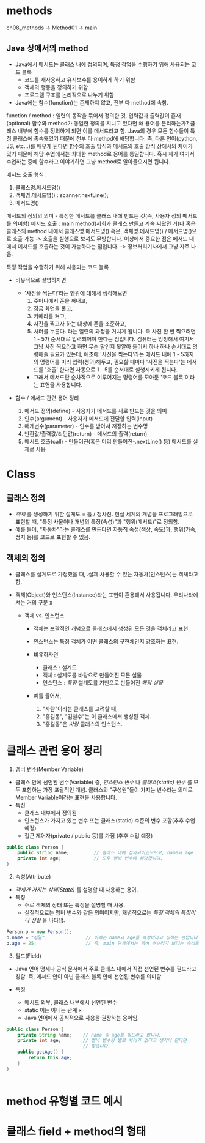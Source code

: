 # methods

ch08_methods -> Method01 -> main

## Java 상에서의 method
- Java에서 메서드는 클래스 내에 정의되며, 특정 작업을 수행하기 위해 사용되는 코드 블록
    - 코드를 재사용하고 유지보수를 용이하게 하기 위함
    - 객체의 행동을 정의하기 위함
    - 프로그램 구조를 논리적으로 나누기 위함
- Java에는 함수(function)는 존재하지 않고, 전부 다 method에 속함.

function / method : 일련의 동작을 묶어서 정의한 것. 입력값과 출력값이 존재(optional)
함수와 method가 동일한 정의를 지니고 있다면 왜 용어를 분리하는가?
클래스 내부에 함수를 정의하게 되면 이를 메서드라고 함.
Java의 경우 모든 함수들이 특정 클래스에 종속돼있기 때문에 전부 다 method에 해당합니다.
즉, 다른 언어(python, JS, etc...)를 배우게 된다면 함수의 호출 방식과 메서드의
호출 방식 상에서의 차이가 있기 때문에 해당 수업에서는 최대한 method로 용어를 통일합니다.
혹시 제가 여기서 수업하는 중에 함수라고 이야기하면 그냥 method로 알아들으시면 됩니다.

메서드 호출 형식 :
1. 클래스명.메서드명()
2. 객체명.메서드명() : scanner.nextLine();
3. 메서드명()

메서드의 정의의 의미 - 특정한 메서드를 클래스 내에 만드는 것(즉, 사용자 정의 메서드를 의미함)
메서드 호출 : main method(저희가 클래스 만들고 계속 써왔던 거)나 혹은 클래스의 method 내에서
클래스명.메서드명() 혹은, 객체명.메서드명() / 메서드명()으로 호출 가능 -> 호출을 실행으로
보셔도 무방합니다.
이상에서 중요한 점은 메서드 내에서 메서드를 호출하는 것이 가능하다는 점입니다.
-> 정보처리기사에서 그냥 자주 나옴.


특정 작업을 수행하기 위해 사용되는 코드 블록
- 비유적으로 설명하자면
    - '사진을 찍는다'라는 행위에 대해서 생각해보면
        1. 주머니에서 폰을 꺼내고,
        2. 잠금 화면을 풀고,
        3. 카메라를 켜고,
        4. 사진을 찍고자 하는 대상에 폰을 조준하고,
        5. 셔터를 누른다.
           라는 일련의 과정을 거치게 됩니다. 즉 사진 한 번 찍으려면 1 - 5가 순서대로 입력되어야 한다는
           점입니다. 컴퓨터는 멍청해서 여기서 그냥 사진 찍으라고 하면 무슨 말인지 못알아 들어서
           하나 하나 순서대로 명령해줄 필요가 있는데, 애초에 '사진을 찍는다'라는 메서드 내에
           1 - 5까지의 명령어를 미리 입력(정의)해두고, 필요할 때마다 '사진을 찍는다'는 메서드를 '호출'
           한다면 자동으로 1 - 5를 순서대로 실행시키게 됩니다.
        - 그래서 메서드란 순차적으로 이루어지는 명령어를 모아둔 '코드 블록'이라는 표현을 사용합니다.

- 함수 / 메서드 관련 용어 정리
    1. 메서드 정의(define) - 사용자가 메서드를 새로 만드는 것을 의미
    2. 인수(argument) - 사용자가 메서드에 전달할 입력(input)
    3. 매개변수(parameter) - 인수를 받아서 저장하는 변수명
    4. 반환값/출력값/리턴값(return) - 메서드의 출력(return)
    5. 메서드 호출(call) - 만들어진(혹은 미리 만들어진-.nextLine() 등) 메서드를 실제로 사용

# Class
## 클래스 정의
- _객체_ 를 생성하기 위한 설계도 = 틀 / 청사진.
  현실 세계의 개념을 프로그래밍으로 표현할 때, "특정 사물이나 개념의 특징(속성)"과 "행위(메서드)"로
  정의함.
- 예를 들어, "자동차"라는 클래스를 만든다면 자동츼 속성(색상, 속도)과, 행위(가속, 정지 등)를
  코드로 표현할 수 있음.

## 객체의 정의
- 클래스를 설계도로 가정했을 때, .실제 사용할 수 있는 자동차(인스턴스)는 객체라고 함.

- 객체(Object)와 인스턴스(Instance)라는 표현이 혼용돼서 사용됩니다. 우리나라에서는 거의 구분 x

    - 객체 vs. 인스턴스
        - 객체는 포괄적인 개념으로 클래스에서 생성된 모든 것을 객체라고 표현.
        - 인스턴스는 특정 객체가 어떤 클래스의 구현체인지 강조하는 표현.

        - 비유하자면
            - 클래스 : 설계도
            - 객체 : 설계도를 바탕으로 만들어진 모든 실물
            - 인스턴스 : _특정_ 설계도를 기반으로 만들어진 _해당 실물_

        - 예를 들어서,
            1. "사람"이라는 클래스를 고려할 때,
            2. "홍길동", "김철수"는 이 클래스에서 생성된 객체.
            3. "홍길동"은 _사람_ 클래스의 인스턴스.

# 클래스 관련 용어 정리
1. 멤버 변수(Member Variable)
- 클래스 안에 선언된 변수(Variable) 중, _인스턴스 변수_ 나 _클래스(static) 변수_ 를 모두 포함하는 가장 포괄적인
  개념. 클래스의 "구성원"들이 가지는 변수라는 의미로 Member Variable이라는 표현을 사용합니다.
- 특징
    - 클래스 내부에서 정의됨
    - 인스턴스가 가지고 있는 변수 또는 클래스(static) 수준의 변수 포함(추후 수업 예정)
    - 접근 제어자(private / public 등)를 가짐 (추후 수업 예정)
```java
public class Person {
    public String name;         // 클래스 내에 정의되어있으므로, name과 age
    private int age;            // 모두 멤버 변수에 해당합니다.    
}
```

2. 속성(Attribute)
- _객체가 가지는 상태(State)_ 를 설명할 때 사용하는 용어.
- 특징
    - 주로 객체의 상태 또는 특징을 설명할 때 사용.
    - 실질적으로는 멤버 변수와 같은 의미이지만, 개념적으로는 _특정 객체의 특징이나 성질_ 을 나타냄.
```java
Person p = new Person();
p.name = "김일";              // 이때는 name과 age를 속성이라고 칭하는 편입니다.
p.age = 25;                  // 즉, main 단계에서는 멤버 변수라기 보다는 속성을 더 자주 사용합니다.
```

3. 필드(Field)
- Java 언어 명세나 공식 문서에서 주로 클래스 내에서 직접 선언된 변수를 필드라고 칭함.
  즉, 메서드 안이 아닌 클래스 블록 안에 선언된 변수를 의미함.

- 특징
    - 메서드 외부, 클래스 내부에서 선언된 변수
    - static 이든 아니든 관계 x
    - Java 언어에서 공식적으로 사용을 권장하는 용어임.
```java
public class Person {
    private String name;    // name 및 age를 필드라고 합니다.
    private int age;        // 멤버 변수랑 별로 차이가 없다고 생각이 된다면
                            // 맞습니다.
    public getAge() {
        return this.age;
    }
}     
    
```

# method 유형별 코드 예시

# 클래스 field + method의 형태
